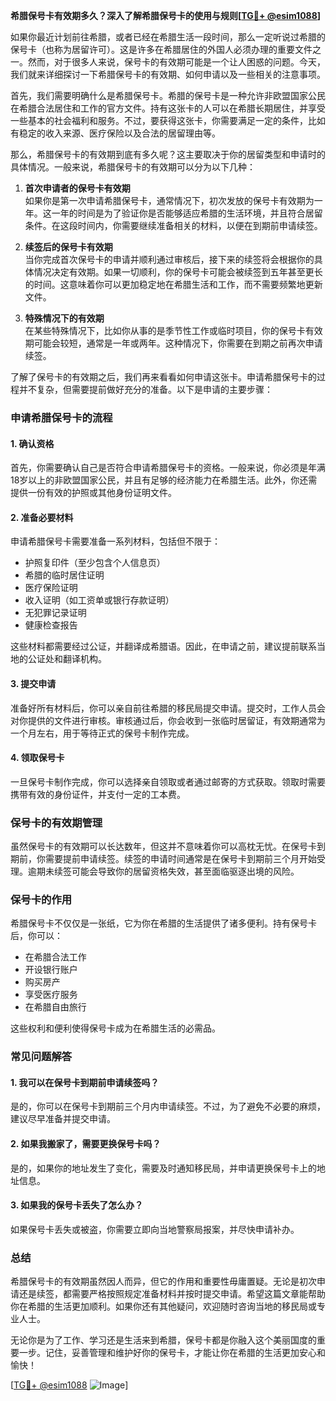 **希腊保号卡有效期多久？深入了解希腊保号卡的使用与规则[[TG💪+ @esim1088](https://t.me/s/esim1088)]**

如果你最近计划前往希腊，或者已经在希腊生活一段时间，那么一定听说过希腊的保号卡（也称为居留许可）。这是许多在希腊居住的外国人必须办理的重要文件之一。然而，对于很多人来说，保号卡的有效期可能是一个让人困惑的问题。今天，我们就来详细探讨一下希腊保号卡的有效期、如何申请以及一些相关的注意事项。

首先，我们需要明确什么是希腊保号卡。希腊的保号卡是一种允许非欧盟国家公民在希腊合法居住和工作的官方文件。持有这张卡的人可以在希腊长期居住，并享受一些基本的社会福利和服务。不过，要获得这张卡，你需要满足一定的条件，比如有稳定的收入来源、医疗保险以及合法的居留理由等。

那么，希腊保号卡的有效期到底有多久呢？这主要取决于你的居留类型和申请时的具体情况。一般来说，希腊保号卡的有效期可以分为以下几种：

1. **首次申请者的保号卡有效期**  
   如果你是第一次申请希腊保号卡，通常情况下，初次发放的保号卡有效期为一年。这一年的时间是为了验证你是否能够适应希腊的生活环境，并且符合居留条件。在这段时间内，你需要继续准备相关的材料，以便在到期前申请续签。

2. **续签后的保号卡有效期**  
   当你完成首次保号卡的申请并顺利通过审核后，接下来的续签将会根据你的具体情况决定有效期。如果一切顺利，你的保号卡可能会被续签到五年甚至更长的时间。这意味着你可以更加稳定地在希腊生活和工作，而不需要频繁地更新文件。

3. **特殊情况下的有效期**  
   在某些特殊情况下，比如你从事的是季节性工作或临时项目，你的保号卡有效期可能会较短，通常是一年或两年。这种情况下，你需要在到期之前再次申请续签。

了解了保号卡的有效期之后，我们再来看看如何申请这张卡。申请希腊保号卡的过程并不复杂，但需要提前做好充分的准备。以下是申请的主要步骤：

### **申请希腊保号卡的流程**

#### **1. 确认资格**
首先，你需要确认自己是否符合申请希腊保号卡的资格。一般来说，你必须是年满18岁以上的非欧盟国家公民，并且有足够的经济能力在希腊生活。此外，你还需提供一份有效的护照或其他身份证明文件。

#### **2. 准备必要材料**
申请希腊保号卡需要准备一系列材料，包括但不限于：
- 护照复印件（至少包含个人信息页）
- 希腊的临时居住证明
- 医疗保险证明
- 收入证明（如工资单或银行存款证明）
- 无犯罪记录证明
- 健康检查报告

这些材料都需要经过公证，并翻译成希腊语。因此，在申请之前，建议提前联系当地的公证处和翻译机构。

#### **3. 提交申请**
准备好所有材料后，你可以亲自前往希腊的移民局提交申请。提交时，工作人员会对你提供的文件进行审核。审核通过后，你会收到一张临时居留证，有效期通常为一个月左右，用于等待正式的保号卡制作完成。

#### **4. 领取保号卡**
一旦保号卡制作完成，你可以选择亲自领取或者通过邮寄的方式获取。领取时需要携带有效的身份证件，并支付一定的工本费。

### **保号卡的有效期管理**

虽然保号卡的有效期可以长达数年，但这并不意味着你可以高枕无忧。在保号卡到期前，你需要提前申请续签。续签的申请时间通常是在保号卡到期前三个月开始受理。逾期未续签可能会导致你的居留资格失效，甚至面临驱逐出境的风险。

### **保号卡的作用**

希腊保号卡不仅仅是一张纸，它为你在希腊的生活提供了诸多便利。持有保号卡后，你可以：

- 在希腊合法工作
- 开设银行账户
- 购买房产
- 享受医疗服务
- 在希腊自由旅行

这些权利和便利使得保号卡成为在希腊生活的必需品。

### **常见问题解答**

#### **1. 我可以在保号卡到期前申请续签吗？**  
是的，你可以在保号卡到期前三个月内申请续签。不过，为了避免不必要的麻烦，建议尽早准备并提交申请。

#### **2. 如果我搬家了，需要更换保号卡吗？**  
是的，如果你的地址发生了变化，需要及时通知移民局，并申请更换保号卡上的地址信息。

#### **3. 如果我的保号卡丢失了怎么办？**  
如果保号卡丢失或被盗，你需要立即向当地警察局报案，并尽快申请补办。

### **总结**

希腊保号卡的有效期虽然因人而异，但它的作用和重要性毋庸置疑。无论是初次申请还是续签，都需要严格按照规定准备材料并按时提交申请。希望这篇文章能帮助你在希腊的生活更加顺利。如果你还有其他疑问，欢迎随时咨询当地的移民局或专业人士。

无论你是为了工作、学习还是生活来到希腊，保号卡都是你融入这个美丽国度的重要一步。记住，妥善管理和维护好你的保号卡，才能让你在希腊的生活更加安心和愉快！

[[TG💪+ @esim1088](https://t.me/s/esim1088) ![Image](https://i.postimg.cc/4NQfJmqS/Snipaste-2025-05-13-00-14-12.png)]